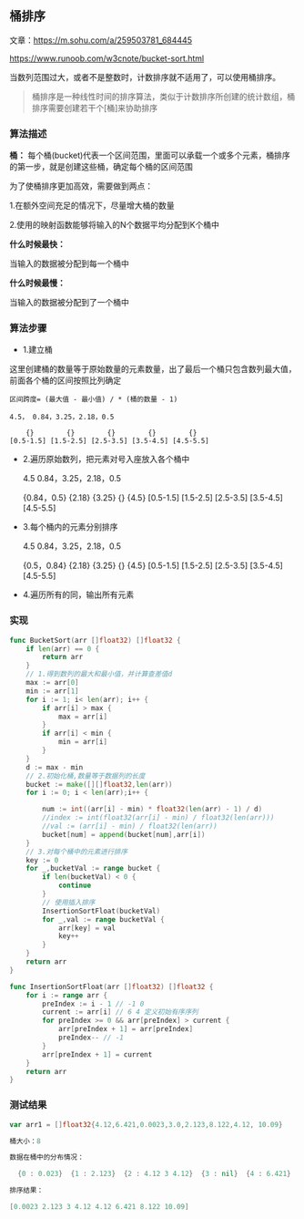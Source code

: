 桶排序
----

文章：https://m.sohu.com/a/259503781_684445

https://www.runoob.com/w3cnote/bucket-sort.html

当数列范围过大，或者不是整数时，计数排序就不适用了，可以使用桶排序。

> 桶排序是一种线性时间的排序算法，类似于计数排序所创建的统计数组，桶排序需要创建若干个[桶]来协助排序

### 算法描述

**桶：** 每个桶(bucket)代表一个区间范围，里面可以承载一个或多个元素，桶排序的第一步，就是创建这些桶，确定每个桶的区间范围

为了使桶排序更加高效，需要做到两点：

1.在额外空间充足的情况下，尽量增大桶的数量

2.使用的映射函数能够将输入的N个数据平均分配到K个桶中

**什么时候最快：**

当输入的数据被分配到每一个桶中

**什么时候最慢：**

当输入的数据被分配到了一个桶中

### 算法步骤

+ 1.建立桶

这里创建桶的数量等于原始数量的元素数量，出了最后一个桶只包含数列最大值，前面各个桶的区间按照比列确定

    区间跨度= (最大值 - 最小值) / * (桶的数量 - 1)

    4.5， 0.84，3.25，2.18，0.5
    
        {}        {}        {}        {}        {}
    [0.5-1.5] [1.5-2.5] [2.5-3.5] [3.5-4.5] [4.5-5.5]
    
+ 2.遍历原始数列，把元素对号入座放入各个桶中


    4.5 0.84，3.25，2.18，0.5
    
     {0.84，0.5}  {2.18}    {3.25}    {}        {4.5}
    [0.5-1.5] [1.5-2.5] [2.5-3.5] [3.5-4.5] [4.5-5.5]

+ 3.每个桶内的元素分别排序


    4.5 0.84，3.25，2.18，0.5
    
    {0.5，0.84}  {2.18}    {3.25}    {}        {4.5}
    [0.5-1.5] [1.5-2.5] [2.5-3.5] [3.5-4.5] [4.5-5.5]
    
+ 4.遍历所有的同，输出所有元素

### 实现

```go
func BucketSort(arr []float32) []float32 {
	if len(arr) == 0 {
		return arr
	}
	// 1.得到数列的最大和最小值，并计算查差值d
	max := arr[0]
	min := arr[1]
	for i := 1; i< len(arr); i++ {
		if arr[i] > max {
			max = arr[i]
		}
		if arr[i] < min {
			min = arr[i]
		}
	}
	d := max - min
	// 2.初始化桶,数量等于数据列的长度
	bucket := make([][]float32,len(arr))
	for i := 0; i < len(arr);i++ {

		num := int((arr[i] - min) * float32(len(arr) - 1) / d)
		//index := int(float32(arr[i] - min) / float32(len(arr)))
		//val := (arr[i] - min) / float32(len(arr))
		bucket[num] = append(bucket[num],arr[i])
	}
	// 3.对每个桶中的元素进行排序
	key := 0
	for _,bucketVal := range bucket {
		if len(bucketVal) < 0 {
			continue
		}
		// 使用插入排序
		InsertionSortFloat(bucketVal)
		for _,val := range bucketVal {
			arr[key] = val
			key++
		}
	}
	return arr
}

func InsertionSortFloat(arr []float32) []float32 {
	for i := range arr {
		preIndex := i - 1 // -1 0
		current := arr[i] // 6 4 定义初始有序序列
		for preIndex >= 0 && arr[preIndex] > current {
			arr[preIndex + 1] = arr[preIndex]
			preIndex-- // -1
		}
		arr[preIndex + 1] = current
	}
	return arr
}
```

### 测试结果

```go
var arr1 = []float32{4.12,6.421,0.0023,3.0,2.123,8.122,4.12, 10.09}

桶大小：8

数据在桶中的分布情况：

  {0 : 0.023}  {1 : 2.123}  {2 : 4.12 3 4.12}  {3 : nil}  {4 : 6.421}  {5 : 8.122}  {6 : nil}  {7 : 10.0877}

排序结果：

[0.0023 2.123 3 4.12 4.12 6.421 8.122 10.09]
```
